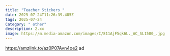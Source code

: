 ```yaml
---
title: "Teacher Stickers "
date: 2025-07-24T11:26:39.485Z
tags: 2025-07-24
Category: " other"
description: 2.xx
image: https://m.media-amazon.com/images/I/811AjF5qk6L._AC_SL1500_.jpg
---
```

https://amzlink.to/az0P07Avn4oe2 ad